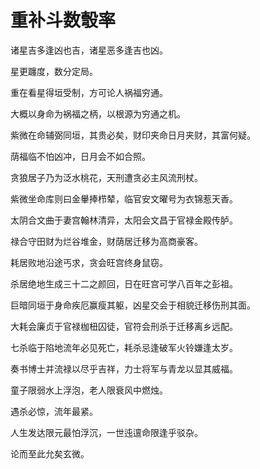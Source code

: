 # 重补斗数彀率

诸星吉多逢凶也吉，诸星恶多逢吉也凶。

星更躔度，数分定局。

重在看星得垣受制，方可论人祸福穷通。

大概以身命为祸福之柄，以根源为穷通之机。

紫微在命辅弼同垣，其贵必矣，财印夹命日月夹财，其富何疑。

荫福临不怕凶冲，日月会不如合照。

贪狼居子乃为泛水桃花，天刑遭贪必主风流刑杖。

紫微坐命库则曰金轝捧栉辇，临官安文曜号为衣锦惹天香。

太阴合文曲于妻宫翰林清异，太阳会文昌于官禄金殿传胪。

禄合守田财为烂谷堆金，财荫居迁移为高商豪客。

耗居败地沿途丐求，贪会旺宫终身鼠窃。

杀居绝地生成三十二之颜回，日在旺宫可学八百年之彭祖。

巨暗同垣于身命疾厄赢瘦其躯，凶星交会于相貌迁移伤刑其面。

大耗会廉贞于官禄枷杻囚徒，官符会刑杀于迁移离乡远配。

七杀临于陷地流年必见死亡，耗杀忌逢破军火铃嫌逢太岁。

奏书博士并流禄以尽乎吉祥，力士将军与青龙以显其威福。

童子限弱水上浮泡，老人限衰风中燃烛。

遇杀必惊，流年最紧。

人生发达限元最怕浮沉，一世迍邅命限逢乎驳杂。

论而至此允矣玄微。
